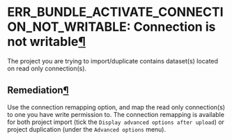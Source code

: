 ERR\_BUNDLE\_ACTIVATE\_CONNECTION\_NOT\_WRITABLE: Connection is not writable[¶](#err-bundle-activate-connection-not-writable-connection-is-not-writable "Permalink to this heading")
====================================================================================================================================================================================


The project you are trying to import/duplicate contains dataset(s) located on read only connection(s).



Remediation[¶](#remediation "Permalink to this heading")
--------------------------------------------------------


Use the connection remapping option, and map the read only connection(s) to one you have write permission to.
The connection remapping is available for both project import (tick the `Display advanced options after upload`) or project duplication (under the `Advanced options` menu).